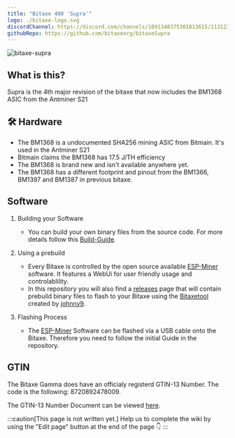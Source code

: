 ```yaml
---
title: "Bitaxe 400 'Supra'"
logo: ./bitaxe-logo.svg
discordChannel: https://discord.com/channels/1091348375301013615/1131234857733857332
githubRepo: https://github.com/bitaxeorg/bitaxeSupra
---
```


![bitaxe-supra](./supra_render.png)

## What is this?

Supra is the 4th major revision of the bitaxe that now includes the BM1368 ASIC from the Antminer S21

## 🛠️ Hardware

- The BM1368 is a undocumented SHA256 mining ASIC from Bitmain. It's used in the Antminer S21
- Bitmain claims the BM1368 has 17.5 J/TH efficiency
- The BM1368 is brand new and isn't available anywhere yet.
- The BM1368 has a different footprint and pinout from the BM1366, BM1397 and BM1387 in previous bitaxe.

## Software

1. Building your Software

   - You can build your own binary files from the source code. For more details follow this [Build-Guide](/axeos/compile).

2. Using a prebuild

   - Every Bitaxe is controlled by the open source available [ESP-Miner](https://github.com/skot/ESP-Miner) software. It features a WebUi for user friendly usage and controlablility.
   - In this repository you will also find a [releases](https://github.com/skot/ESP-Miner/releases) page that will contain prebuild binary files to flash to your Bitaxe using the [Bitaxetool](https://github.com/johnny9/bitaxetool) created by [johnny9](https://github.com/johnny9).

3. Flashing Process
   - The [ESP-Miner](https://github.com/skot/ESP-Miner) Software can be flashed via a USB cable onto the Bitaxe. Therefore you need to follow the initial Guide in the repository.

## GTIN

The Bitaxe Gamma does have an officialy registerd GTIN-13 Number.
The code is the following: 8720892478009.

The GTIN-13 Number Document can be viewed [here](/doc-assets/bitaxe/GTIN-Supra.pdf).

:::caution[This page is not written yet.]
Help us to complete the wiki by using the "Edit page" button at the end of the page 👇
:::
